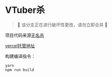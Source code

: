# VTuber杀

> 🚧 该分支正在进行破坏性更改，请勿立即合并 🚧

项目代码来源[无名杀](https://github.com/libccy/noname)

[vercel托管地址](https://vtuberkill.vercel.app)

构建编译指令：

```shell
yarn
npm run build
```
